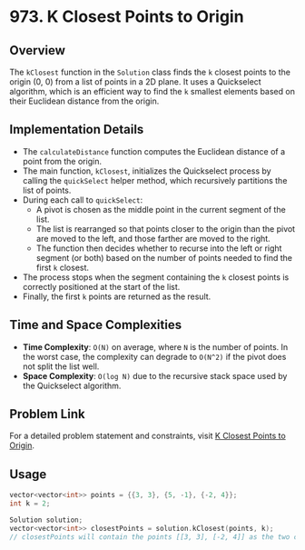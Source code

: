 # 973. K Closest Points to Origin

## Overview
The `kClosest` function in the `Solution` class finds the `k` closest points to the origin (0, 0) from a list of points in a 2D plane. It uses a Quickselect algorithm, which is an efficient way to find the `k` smallest elements based on their Euclidean distance from the origin.

## Implementation Details
- The `calculateDistance` function computes the Euclidean distance of a point from the origin.
- The main function, `kClosest`, initializes the Quickselect process by calling the `quickSelect` helper method, which recursively partitions the list of points.
- During each call to `quickSelect`:
  - A pivot is chosen as the middle point in the current segment of the list.
  - The list is rearranged so that points closer to the origin than the pivot are moved to the left, and those farther are moved to the right.
  - The function then decides whether to recurse into the left or right segment (or both) based on the number of points needed to find the first `k` closest.
- The process stops when the segment containing the `k` closest points is correctly positioned at the start of the list.
- Finally, the first `k` points are returned as the result.

## Time and Space Complexities
- **Time Complexity**: `O(N)` on average, where `N` is the number of points. In the worst case, the complexity can degrade to `O(N^2)` if the pivot does not split the list well.
- **Space Complexity**: `O(log N)` due to the recursive stack space used by the Quickselect algorithm.

## Problem Link
For a detailed problem statement and constraints, visit [K Closest Points to Origin](https://leetcode.com/problems/k-closest-points-to-origin/).

## Usage
```cpp
vector<vector<int>> points = {{3, 3}, {5, -1}, {-2, 4}};
int k = 2;

Solution solution;
vector<vector<int>> closestPoints = solution.kClosest(points, k);
// closestPoints will contain the points [[3, 3], [-2, 4]] as the two closest points to the origin.
